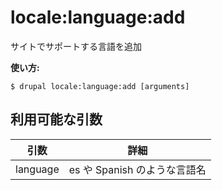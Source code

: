 # locale:language:add
サイトでサポートする言語を追加

**使い方:**
```
$ drupal locale:language:add [arguments]
```

## 利用可能な引数
引数 | 詳細
---------|-------------
language | es や Spanish のような言語名
